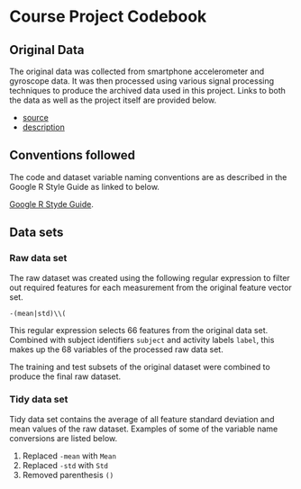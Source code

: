 Course Project Codebook
==============================================================


## Original Data

The original data was collected from smartphone accelerometer and gyroscope 
data. It was then processed using various signal processing techniques to
produce the archived data used in this project. Links to both the data as well
as the project itself are provided below.

- [source](https://d396qusza40orc.cloudfront.net/getdata%2Fprojectfiles%2FUCI%20HAR%20Dataset.zip) 
- [description](http://archive.ics.uci.edu/ml/datasets/Human+Activity+Recognition+Using+Smartphones)


## Conventions followed

The code and dataset variable naming conventions are as described in the Google
R Style Guide as linked to below.

[Google R Styde Guide](http://google-styleguide.googlecode.com/svn/trunk/Rguide.xml).

## Data sets

### Raw data set

The raw dataset was created using the following regular expression to filter 
out required features for each measurement from the original feature vector set. 

`-(mean|std)\\(`

This regular expression selects 66 features from the original data set.
Combined with subject identifiers `subject` and activity labels `label`, this 
makes up the 68 variables of the processed raw data set.

The training and test subsets of the original dataset were combined to produce 
the final raw dataset.

### Tidy data set

Tidy data set contains the average of all feature standard deviation and mean 
values of the raw dataset. Examples of some of the variable name conversions
are listed below.

 1. Replaced `-mean` with `Mean`
 2. Replaced `-std` with `Std`
 3. Removed parenthesis `()`

